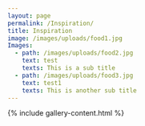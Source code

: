 ```yaml
---
layout: page
permalink: /Inspiration/
title: Inspiration
image: /images/uploads/food1.jpg
Images:
  - path: /images/uploads/food2.jpg
    text: test
    texts: This is a sub title
  - path: /images/uploads/food3.jpg
    text: test1
    texts: This is another sub title
---
```

 
{% include gallery-content.html %}
